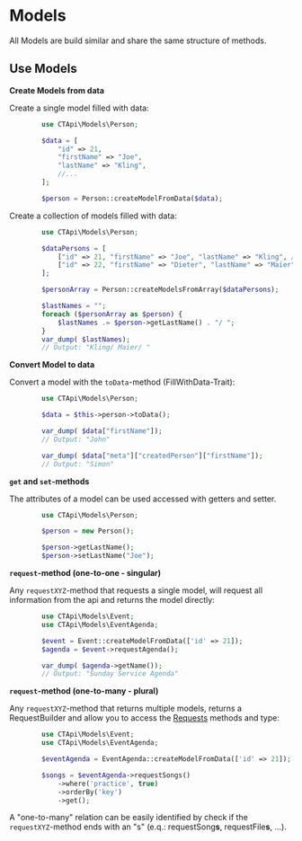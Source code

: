 # Models

All Models are build similar and share the same structure of methods.

## Use Models

**Create Models from data**

Create a single model filled with data:

```php
        use CTApi\Models\Person;

        $data = [
            "id" => 21,
            "firstName" => "Joe",
            "lastName" => "Kling",
            //...
        ];

        $person = Person::createModelFromData($data);

```

Create a collection of models filled with data:

```php
        use CTApi\Models\Person;

        $dataPersons = [
            ["id" => 21, "firstName" => "Joe", "lastName" => "Kling", /*...*/],
            ["id" => 22, "firstName" => "Dieter", "lastName" => "Maier", /*...*/]
        ];

        $personArray = Person::createModelsFromArray($dataPersons);

        $lastNames = "";
        foreach ($personArray as $person) {
            $lastNames .= $person->getLastName() . "/ ";
        }
        var_dump( $lastNames);
        // Output: "Kling/ Maier/ "


```

**Convert Model to data**

Convert a model with the `toData`-method (FillWithData-Trait):

```php
        use CTApi\Models\Person;

        $data = $this->person->toData();

        var_dump( $data["firstName"]);
        // Output: "John"

        var_dump( $data["meta"]["createdPerson"]["firstName"]);
        // Output: "Simon"


```


**`get` and `set`-methods**

The attributes of a model can be used accessed with getters and setter.

```php
        use CTApi\Models\Person;

        $person = new Person();

        $person->getLastName();
        $person->setLastName("Joe");

```


**`request`-method (one-to-one - singular)**

Any `requestXYZ`-method that requests a single model, will request all information from the api and returns the model
directly:

```php
        use CTApi\Models\Event;
        use CTApi\Models\EventAgenda;

        $event = Event::createModelFromData(['id' => 21]);
        $agenda = $event->requestAgenda();

        var_dump( $agenda->getName());
        // Output: "Sunday Service Agenda"


```

**`request`-method (one-to-many - plural)**

Any `requestXYZ`-method that returns multiple models, returns a RequestBuilder and allow you to access
the [Requests](Requests.md) methods and type:

```php
        use CTApi\Models\Event;
        use CTApi\Models\EventAgenda;

        $eventAgenda = EventAgenda::createModelFromData(['id' => 21]);

        $songs = $eventAgenda->requestSongs()
            ->where('practice', true)
            ->orderBy('key')
            ->get();

```

A "one-to-many" relation can be easily identified by check if the `requestXYZ`-method ends with an "s" (e.q.:
requestSong**s**, requestFile**s**, ...).
